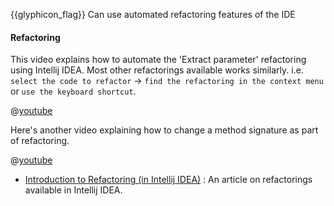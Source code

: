 <span id="prereqs"><dynamic-panel src="../../refactoring/what/unit-inElsewhere-asFlat.md" boilerplate header="{{ icon_prereq }} %%Implementation → Refactoring → What%%" /></span>

<span id="outcomes">{{glyphicon_flag}} Can use automated refactoring features of the IDE</span>

<div id="title">

#### Refactoring

</div>

<div id="body">

<div v-closeable alt="Videos: Automated refactoring using IDE">

This video explains how to automate the 'Extract parameter' refactoring using Intellij IDEA. Most other refactorings available works similarly. i.e. `select the code to refactor` → `find the refactoring in the context menu` or `use the keyboard shortcut`.

@[youtube](fg3Q5pt4E80)

Here's another video explaining how to change a method signature as part of refactoring.

@[youtube](p6Tsw_3cXow)

</div><p/>

* [Introduction to Refactoring (in Intellij IDEA)](https://www.jetbrains.com/help/idea/introduction-to-refactoring.html) : An article on refactorings available in Intellij IDEA.

</div>

<div id="extras">
</div>